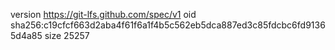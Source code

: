version https://git-lfs.github.com/spec/v1
oid sha256:c19cfcf663d2aba4f61f6a1f4b5c562eb5dca887ed3c85fdcbc6fd91365d4a85
size 25257
